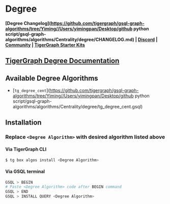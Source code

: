 
# Degree

#### [Degree Changelog](https://github.com/tigergraph/gsql-graph-algorithms/tree/Yiming//Users/yimingpan/Desktop/github python script/gsql-graph-algorithms/algorithms/Centrality/degree/CHANGELOG.md) | [Discord](https://discord.gg/vFbmPyvJJN) | [Community](https://community.tigergraph.com) | [TigerGraph Starter Kits](https://github.com/zrougamed/TigerGraph-Starter-Kits-Parser)

## [TigerGraph Degree Documentation](https://docs.tigergraph.com/tigergraph-platform-overview/graph-algorithm-library#N/A)

## Available Degree Algorithms 

* [`tg_degree_cent`](https://github.com/tigergraph/gsql-graph-algorithms/tree/Yiming//Users/yimingpan/Desktop/github python script/gsql-graph-algorithms/algorithms/Centrality/degree/tg_degree_cent.gsql)

## Installation 

### Replace `<Degree Algorithm>` with desired algorithm listed above 

#### Via TigerGraph CLI

```bash
$ tg box algos install <Degree Algorithm>
```

#### Via GSQL terminal

```bash
GSQL > BEGIN
# Paste <Degree Algorithm> code after BEGIN command
GSQL > END 
GSQL > INSTALL QUERY <Degree Algorithm>
```